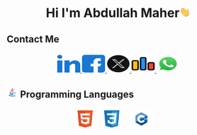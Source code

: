 <h1 align="center">
	Hi I'm Abdullah Maher<img src="/hi.gif" width="5%">
</h1>


###

<h2 align="left">Contact Me</h2>

###

<div align="center">
  <a href="https://www.linkedin.com/in/abdoullah-maher-aaaa74354/" target="_blank">
    <img src="/linked-in-alt.svg" width="52" height="40" alt="linkedin logo" />
  </a>
  <a href="https://www.facebook.com/abdoullah.nasr.7/" target="_blank">
    <img src="/facebook.svg" width="52" height="40" alt="facebook logo" />
  </a>
  <a href="https://x.com/abdu_llahmaher" target="_blank">
    <img src="/x.png" width="52" height="40" alt="x logo" />
  </a>
  <a href="https://codeforces.com/profile/abdullahmaher284" target="_blank">
    <img src="/codeforces.svg" width="52" height="40" alt="codeforces logo" />
  </a>
  <a href="wa.link/pr8byx" target="_blank">
    <img src="/whatsapp-logo-transparent-shadow.png" width="52" height="40" alt="telegram logo" />
  </a>
</div>

###

<h2 align="left"><img src = "/gif.gif" width=5%> Programming Languages</h2>

###

<div align="center">
  <img src="/html.svg" height="40" alt="html5 logo" />
  <img width="12" />
  <img src="/css3svg" height="40" alt="css3 logo" />
  <img width="12" />
  <img src="/C++.png" height="40" alt="css3 logo" />
  <img width="12" />

</div>